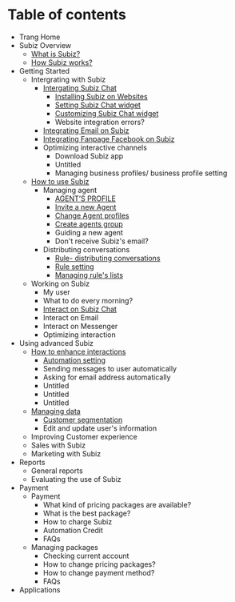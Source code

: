 # Table of contents

* Trang Home
* Subiz Overview
  * [What is Subiz?](subiz-overview/what-is-subiz-1.md)
  * [How Subiz works?](subiz-overview/how-subiz-works.md)
* Getting Started
  * Intergrating with Subiz
    * [Intergating Subiz Chat](getting-started-with-subiz/setting-up-interaction-environments/intergating-subiz-chat/README.md)
      * [Installing Subiz on Websites](getting-started-with-subiz/setting-up-interaction-environments/intergating-subiz-chat/installing-subiz-on-websites.md)
      * [Setting Subiz Chat widget](getting-started-with-subiz/setting-up-interaction-environments/intergating-subiz-chat/setting-subiz-chat-widget.md)
      * [Customizing Subiz Chat widget](getting-started-with-subiz/setting-up-interaction-environments/intergating-subiz-chat/customizing-subiz-chat-widget.md)
      * Website integration errors?
    * [Integrating Email on Subiz](getting-started-with-subiz/setting-up-interaction-environments/integrating-email-on-subiz.md)
    * [Integrating Fanpage Facebook on Subiz](getting-started-with-subiz/setting-up-interaction-environments/integrating-fanpage-facebook-on-subiz.md)
    * Optimizing interactive channels
      * Download Subiz app
      * Untitled
      * Managing business profiles/ business profile setting
  * [How to use Subiz](getting-started-with-subiz/how-to-use-subiz/README.md)
    * Managing agent
      * [AGENT’S PROFILE](getting-started-with-subiz/how-to-use-subiz/managing-agent/agents.md)
      * [Invite a new Agent](getting-started-with-subiz/how-to-use-subiz/managing-agent/invite-a-new-agent.md)
      * [Change Agent profiles](getting-started-with-subiz/how-to-use-subiz/managing-agent/change-agent-profiles.md)
      * [Create agents group](getting-started-with-subiz/how-to-use-subiz/managing-agent/create-agents-group.md)
      * Guiding a new agent
      * Don't receive Subiz's email?
    * Distributing conversations
      * [Rule- distributing conversations](getting-started-with-subiz/how-to-use-subiz/distributing-conversations/rule-distributing-conversations.md)
      * [Rule setting](getting-started-with-subiz/how-to-use-subiz/distributing-conversations/rule-setting.md)
      * [Managing rule's lists](getting-started-with-subiz/how-to-use-subiz/distributing-conversations/managing-rules-lists.md)
  * Working on Subiz
    * My user
    * What to do every morning?
    * [Interact on Subiz Chat](getting-started-with-subiz/working-on-subiz/interact-on-subiz-chat.md)
    * Interact on Email
    * Interact on Messenger
    * Optimizing interaction
* Using advanced Subiz
  * [How to enhance interactions](optimise-the-use-of-subiz/how-to-enhance-interactions/README.md)
    * [Automation setting](optimise-the-use-of-subiz/how-to-enhance-interactions/untitled.md)
    * Sending messages to user automatically
    * Asking for email address automatically
    * Untitled
    * Untitled
    * Untitled
  * [Managing data](optimise-the-use-of-subiz/managing-data/README.md)
    * [Customer segmentation](optimise-the-use-of-subiz/managing-data/customer-segmentation.md)
    * Edit and update user's information
  * Improving Customer experience
  * Sales with Subiz
  * Marketing with Subiz
* Reports
  * General reports
  * Evaluating the use of Subiz
* Payment
  * Payment
    * What kind of pricing packages are available?
    * What is the best package?
    * How to charge Subiz
    * Automation Credit
    * FAQs
  * Managing packages
    * Checking current account
    * How to change pricing packages?
    * How to change payment method?
    * FAQs
* Applications

